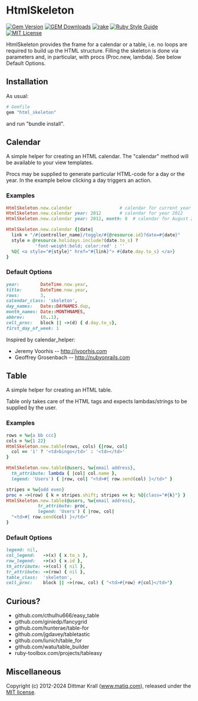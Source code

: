 # HtmlSkeleton

[![Gem Version](https://badge.fury.io/rb/html_skeleton.svg)](http://badge.fury.io/rb/html_skeleton)
[![GEM Downloads](https://img.shields.io/gem/dt/html_skeleton?color=168AFE&logo=ruby&logoColor=FE1616)](https://rubygems.org/gems/html_skeleton)
[![rake](https://github.com/matique/html_skeleton/actions/workflows/rake.yml/badge.svg)](https://github.com/matique/html_skeleton/actions/workflows/rake.yml)
[![Ruby Style Guide](https://img.shields.io/badge/code_style-standard-brightgreen.svg)](https://github.com/standardrb/standard)
[![MIT License](https://img.shields.io/badge/license-MIT-blue.svg)](http://choosealicense.com/licenses/mit/)

HtmlSkeleton provides the frame for a calendar or a table,
i.e. no loops are required to build up the HTML structure.
Filling the skeleton is done via parameters and, in particular,
with procs (Proc.new, lambda).
See below Default Options.

## Installation

As usual:
``` ruby
# Gemfile
gem "html_skeleton"
```
and run "bundle install".

## Calendar

A simple helper for creating an HTML calendar.
The "calendar" method will be available to your view templates.

Procs may be supplied to generate
particular HTML-code for a day or the year.
In the example below clicking a day triggers an action.

### Examples

``` ruby
HtmlSkeleton.new.calendar                  # calendar for current year
HtmlSkeleton.new.calendar year: 2012       # calendar for year 2012
HtmlSkeleton.new.calendar year: 2012, month: 8  # calendar for August 2012

HtmlSkeleton.new.calendar {|date|
  link = "/#{controller_name}/toggle/#{@resource.id}?date=#{date}"
  style = @resource.holidays.include?(date.to_s) ?
           'font-weight:bold; color:red' : ''
  %Q{ <a style="#{style}" href="#{link}"> #{date.day.to_s} </a>}
}
```

### Default Options

``` ruby
year:        DateTime.now.year,
title:       DateTime.now.year,
rows:        3,
calendar_class: 'skeleton',
day_names:   Date::DAYNAMES.dup,
month_names: Date::MONTHNAMES,
abbrev:      (0..1),
cell_proc:   block || ->(d) { d.day.to_s},
first_day_of_week: 1
```

Inspired by calendar_helper:

* Jeremy Voorhis -- http://jvoorhis.com
* Geoffrey Grosenbach -- http://nubyonrails.com


## Table

A simple helper for creating an HTML table.

Table only takes care of the HTML tags and expects lambdas/strings to
be supplied by the user.

### Examples

``` ruby
rows = %w{a bb ccc}
cols = %w{1 22}
HtmlSkeleton.new.table(rows, cols) {|row, col|
  col == '1' ? '<td>bingo</td>' : '<td></td>'
}
```

``` ruby
HtmlSkeleton.new.table(@users, %w{email address},
  th_attribute: lambda { |col| col.name },
  legend: 'Users') { |row, col| "<td>#{ row.send(col) }</td>" }
```

``` ruby
stripes = %w{odd even}
proc = ->(row) { k = stripes.shift; stripes << k; %Q{class="#{k}"} }
HtmlSkeleton.new.table(@users, %w{email address},
            tr_attribute: proc,
            legend: 'Users') { |row, col|
  "<td>#{ row.send(col) }</td>"
}
```

### Default Options

``` ruby
legend: nil,
col_legend:   ->(x) { x.to_s },
row_legend:   ->(x) { x.id },
th_attribute: ->(col) { nil },
tr_attribute: ->(row) { nil },
table_class:  'skeleton',
cell_proc:    block || ->(row, col) { "<td>#{row} #{col}</td>"}
```

## Curious?

- github.com/cthulhu666/easy_table
- github.com/giniedp/fancygrid
- github.com/hunterae/table-for
- github.com/jgdavey/tabletastic
- github.com/lunich/table_for
- github.com/watu/table_builder
- ruby-toolbox.com/projects/tableasy

## Miscellaneous

Copyright (c) 2012-2024 Dittmar Krall (www.matiq.com),
released under the [MIT license](https://opensource.org/licenses/MIT).

